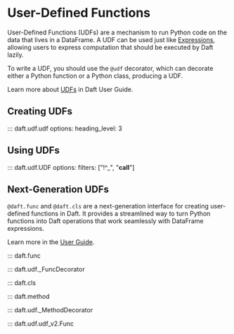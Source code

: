 # User-Defined Functions

User-Defined Functions (UDFs) are a mechanism to run Python code on the data that lives in a DataFrame. A UDF can be used just like [Expressions](expressions.md), allowing users to express computation that should be executed by Daft lazily.

To write a UDF, you should use the `@udf` decorator, which can decorate either a Python function or a Python class, producing a UDF.

Learn more about [UDFs](../custom-code/udfs.md) in Daft User Guide.

## Creating UDFs

::: daft.udf.udf
    options:
        heading_level: 3

<!-- this function needs serious reformatting with the example and resource request section should not be a heading -->

## Using UDFs

::: daft.udf.UDF
    options:
        filters: ["!^_", "__call__"]

## Next-Generation UDFs

`@daft.func` and `@daft.cls` are a next-generation interface for creating user-defined functions in Daft. It provides a streamlined way to turn Python functions into Daft operations that work seamlessly with DataFrame expressions.

Learn more in the [User Guide](../custom-code/func.md).

::: daft.func

::: daft.udf._FuncDecorator

::: daft.cls

::: daft.method

::: daft.udf._MethodDecorator

::: daft.udf.udf_v2.Func
